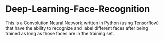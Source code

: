 # Deep-Learning-Face-Recognition
This is a Convolution Neural Network written in Python (using Tensorflow) that have the ability to recognize and label different faces after being trained as long as those faces are in the training set.
